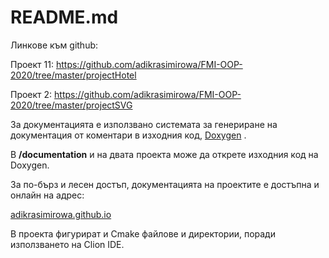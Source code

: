 # README.md

 Линкoве към github:

Проект 11: https://github.com/adikrasimirowa/FMI-OOP-2020/tree/master/projectHotel

Проект  2: https://github.com/adikrasimirowa/FMI-OOP-2020/tree/master/projectSVG

За документацията е използвано системата за генериране на документация от коментари в изходния код,  [Doxygen](http://www.doxygen.nl/) .

В  **/documentation** и на двата проекта може да открете изходния код на Doxygen.

За по-бърз и лесен достъп, документацията на проектите е достъпна и онлайн на адрес:

[adikrasimirowa.github.io](https://adikrasimirowa.github.io/)

В проекта фигурират и Cmake файлове и директории, поради използването на Clion IDE.

